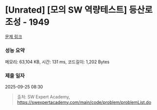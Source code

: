 # [Unrated] [모의 SW 역량테스트] 등산로 조성 - 1949 

[문제 링크](https://swexpertacademy.com/main/code/problem/problemDetail.do?contestProbId=AV5PoOKKAPIDFAUq) 

### 성능 요약

메모리: 63,104 KB, 시간: 131 ms, 코드길이: 1,202 Bytes

### 제출 일자

2025-09-25 08:30



> 출처: SW Expert Academy, https://swexpertacademy.com/main/code/problem/problemList.do